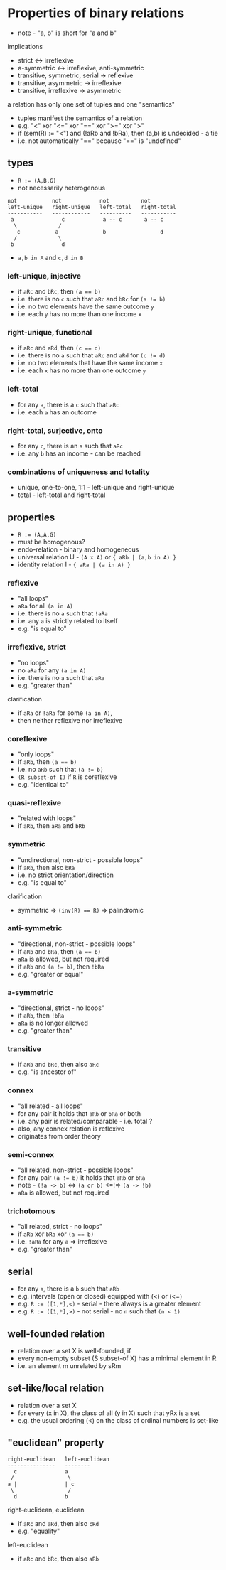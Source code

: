 
<!-- ======================================================================= -->
# Properties of binary relations

* note - "a, b" is short for "a and b"

implications

* strict <-> irreflexive
* a-symmetric <-> irreflexive, anti-symmetric
* transitive, symmetric, serial -> reflexive
* transitive, asymmetric -> irreflexive
* transitive, irreflexive -> asymmetric

a relation has only one set of tuples and one "semantics"

* tuples manifest the semantics of a relation
* e.g. "<" xor "<=" xor "==" xor ">=" xor ">"
* if (sem(R) := "<") and (!aRb and !bRa), then (a,b) is undecided - a tie
* i.e. not automatically "==" because "==" is "undefined"

<!-- ======================================================================= -->
## types

* `R := (A,B,G)`
* not necessarily heterogenous

```
not           not            not          not
left-unique   right-unique   left-total   right-total
-----------   ------------   ----------   -----------
 a               c            a -- c       a -- c
  \             /
   c           a              b                 d
  /             \
 b               d
```

* `a,b in A` and `c,d in B`

### left-unique, injective

* if `aRc` and `bRc`, then `(a == b)`
* i.e. there is no `c` such that `aRc` and `bRc` for `(a != b)`
* i.e. no two elements have the same outcome `y`
* i.e. each `y` has no more than one income `x`

### right-unique, functional

* if `aRc` and `aRd`, then `(c == d)`
* i.e. there is no `a` such that `aRc` and `aRd` for `(c != d)`
* i.e. no two elements that have the same income `x`
* i.e. each `x` has no more than one outcome `y`

### left-total

* for any `a`, there is a `c` such that `aRc`
* i.e. each `a` has an outcome

### right-total, surjective, onto

* for any `c`, there is an `a` such that `aRc`
* i.e. any `b` has an income - can be reached

### combinations of uniqueness and totality

* unique, one-to-one, 1:1 - left-unique and right-unique
* total - left-total and right-total

<!-- ======================================================================= -->
## properties

* `R := (A,A,G)`
* must be homogenous?
* endo-relation - binary and homogeneous
* universal relation U - `(A x A)` or `{ aRb | (a,b in A) }`
* identity relation I - `{ aRa | (a in A) }`

### reflexive

* "all loops"
* `aRa` for all `(a in A)`
* i.e. there is no `a` such that `!aRa`
* i.e. any `a` is strictly related to itself
* e.g. "is equal to"

### irreflexive, strict

* "no loops"
* no `aRa` for any `(a in A)`
* i.e. there is no `a` such that `aRa`
* e.g. "greater than"

clarification

* if `aRa` or `!aRa` for some `(a in A)`,
* then neither reflexive nor irreflexive

### coreflexive

* "only loops"
* if `aRb`, then `(a == b)`
* i.e. no `aRb` such that `(a != b)`
* `(R subset-of I)` if `R` is coreflexive
* e.g. "identical to"

### quasi-reflexive

* "related with loops"
* if `aRb`, then `aRa` and `bRb`

### symmetric

* "undirectional, non-strict - possible loops"
* if `aRb`, then also `bRa`
* i.e. no strict orientation/direction
* e.g. "is equal to"

clarification

* symmetric => `(inv(R) == R)` => palindromic

### anti-symmetric

* "directional, non-strict - possible loops"
* if `aRb` and `bRa`, then `(a == b)`
* `aRa` is allowed, but not required
* if `aRb` and `(a != b)`, then `!bRa`
* e.g. "greater or equal"

### a-symmetric

* "directional, strict - no loops"
* if `aRb`, then `!bRa`
* `aRa` is no longer allowed
* e.g. "greater than"

### transitive

* if `aRb` and `bRc`, then also `aRc`
* e.g. "is ancestor of"

### connex

* "all related - all loops"
* for any pair it holds that `aRb` or `bRa` or both
* i.e. any pair is related/comparable - i.e. total ?
* also, any connex relation is reflexive
* originates from order theory

### semi-connex

* "all related, non-strict - possible loops"
* for any pair `(a != b)` it holds that `aRb` or `bRa`
* note - `(!a -> b)` <=> `(a or b)` <=!=> `(a -> !b)`
* `aRa` is allowed, but not required

### trichotomous

* "all related, strict - no loops"
* if `aRb` xor `bRa` xor `(a == b)`
* i.e. `!aRa` for any `a` => irreflexive
* e.g. "greater than"

<!-- ======================================================================= -->
## serial

* for any `a`, there is a `b` such that `aRb`
* e.g. intervals (open or closed) equipped with (<) or (<=)
* e.g. `R := ([1,*],<)` - serial - there always is a greater element
* e.g. `R := ([1,*],>)` - not serial - no `n` such that `(n < 1)`

<!-- ======================================================================= -->
## well-founded relation

* relation over a set X is well-founded, if
* every non-empty subset (S subset-of X) has a minimal element in R
* i.e. an element m unrelated by sRm

<!-- ======================================================================= -->
## set-like/local relation

* relation over a set X
* for every (x in X), the class of all (y in X) such that yRx is a set
* e.g. the usual ordering (<) on the class of ordinal numbers is set-like

<!-- ======================================================================= -->
## "euclidean" property

```
right-euclidean   left-euclidean
---------------   --------
  c               a
 /                 \
a |               | c
 \                 /
  d               b
```

right-euclidean, euclidean

* if `aRc` and `aRd`, then also `cRd`
* e.g. "equality"

left-euclidean

* if `aRc` and `bRc`, then also `aRb`
